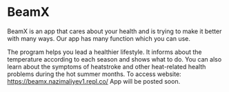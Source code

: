 # BeamX



BeamX is an app that cares about your health and is trying to make it better with many ways. Our app has many function which you can use.

The program helps you lead a healthier lifestyle. It informs about the temperature according to each season and shows what to do. You can also learn about the symptoms of heatstroke and other heat-related health problems during the hot summer months.
To access website: https://beamx.nazimaliyev1.repl.co/
App will be posted soon.
